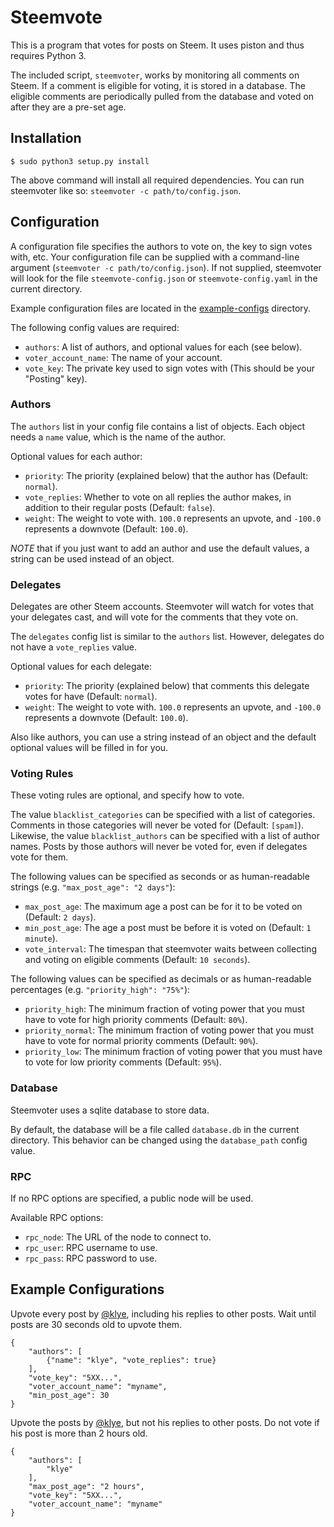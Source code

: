 # Steemvote

This is a program that votes for posts on Steem. It uses piston and thus requires Python 3.

The included script, `steemvoter`, works by monitoring all comments on Steem.
If a comment is eligible for voting, it is stored in a database. The eligible comments
are periodically pulled from the database and voted on after they are a pre-set age.

## Installation

```
$ sudo python3 setup.py install
```

The above command will install all required dependencies.
You can run steemvoter like so: `steemvoter -c path/to/config.json`.

## Configuration

A configuration file specifies the authors to vote on, the key to sign votes with, etc.
Your configuration file can be supplied with a command-line argument (`steemvoter -c path/to/config.json`).
If not supplied, steemvoter will look for the file `steemvote-config.json` or `steemvote-config.yaml` in the current directory.

Example configuration files are located in the [example-configs](./example-configs) directory.

The following config values are required:

- `authors`: A list of authors, and optional values for each (see below).
- `voter_account_name`: The name of your account.
- `vote_key`: The private key used to sign votes with (This should be your "Posting" key).

### Authors

The `authors` list in your config file contains a list of objects.
Each object needs a `name` value, which is the name of the author.

Optional values for each author:

- `priority`: The priority (explained below) that the author has (Default: `normal`).
- `vote_replies`: Whether to vote on all replies the author makes, in addition to their regular posts (Default: `false`).
- `weight`: The weight to vote with. `100.0` represents an upvote, and `-100.0` represents a downvote (Default: `100.0`).

*NOTE* that if you just want to add an author and use the default values, a string can be used instead of an object.

### Delegates

Delegates are other Steem accounts. Steemvoter will watch for votes that your delegates cast,
and will vote for the comments that they vote on.

The `delegates` config list is similar to the `authors` list. However, delegates do not have a `vote_replies` value.

Optional values for each delegate:

- `priority`: The priority (explained below) that comments this delegate votes for have (Default: `normal`).
- `weight`: The weight to vote with. `100.0` represents an upvote, and `-100.0` represents a downvote (Default: `100.0`).

Also like authors, you can use a string instead of an object and the default optional values will be filled in for you.

### Voting Rules

These voting rules are optional, and specify how to vote.

The value `blacklist_categories` can be specified with a list of categories. Comments in those categories will
never be voted for (Default: `[spam]`). Likewise, the value `blacklist_authors` can be specified with a list of author names.
Posts by those authors will never be voted for, even if delegates vote for them.

The following values can be specified as seconds or as human-readable strings (e.g. `"max_post_age": "2 days"`):

- `max_post_age`: The maximum age a post can be for it to be voted on (Default: `2 days`).
- `min_post_age`: The age a post must be before it is voted on (Default: `1 minute`).
- `vote_interval`: The timespan that steemvoter waits between collecting and voting on eligible comments (Default: `10 seconds`).

The following values can be specified as decimals or as human-readable percentages (e.g. `"priority_high": "75%"`):

- `priority_high`: The minimum fraction of voting power that you must have to vote for high priority comments (Default: `80%`).
- `priority_normal`: The minimum fraction of voting power that you must have to vote for normal priority comments (Default: `90%`).
- `priority_low`: The minimum fraction of voting power that you must have to vote for low priority comments (Default: `95%`).

### Database

Steemvoter uses a sqlite database to store data.

By default, the database will be a file called `database.db` in the current directory.
This behavior can be changed using the `database_path` config value.

### RPC

If no RPC options are specified, a public node will be used.

Available RPC options:

- `rpc_node`: The URL of the node to connect to.
- `rpc_user`: RPC username to use.
- `rpc_pass`: RPC password to use.

## Example Configurations

Upvote every post by [@klye](http://steemit.com/@klye), including his replies to other posts.
Wait until posts are 30 seconds old to upvote them.

```
{
    "authors": [
        {"name": "klye", "vote_replies": true}
    ],
    "vote_key": "5XX...",
    "voter_account_name": "myname",
    "min_post_age": 30
}
```

Upvote the posts by [@klye](http://steemit.com/@klye), but not his replies to other posts.
Do not vote if his post is more than 2 hours old.

```
{
    "authors": [
        "klye"
    ],
    "max_post_age": "2 hours",
    "vote_key": "5XX...",
    "voter_account_name": "myname"
}
```
